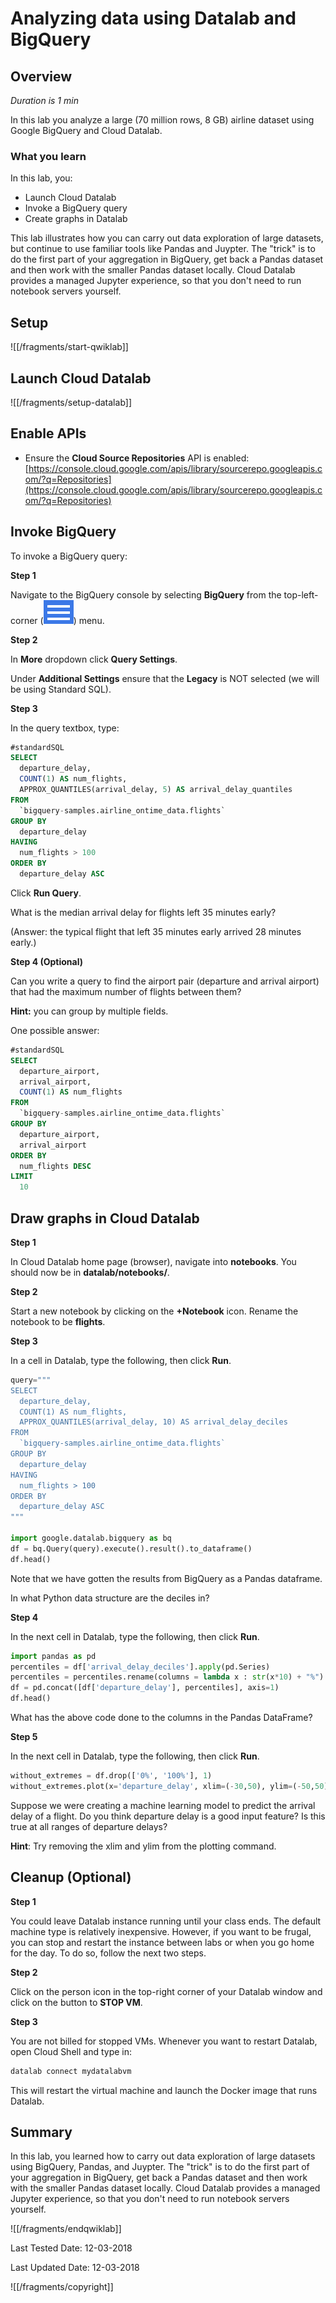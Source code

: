 # Analyzing data using Datalab and BigQuery


## Overview

*Duration is 1 min*


In this lab you analyze a large (70 million rows, 8 GB) airline dataset using Google BigQuery and Cloud Datalab.

### __What you learn__

In this lab, you:

* Launch Cloud Datalab
* Invoke a BigQuery query
* Create graphs in Datalab

This lab illustrates how you can carry out data exploration of large datasets, but continue to use familiar tools like Pandas and Juypter. The "trick" is to do the first part of your aggregation in BigQuery, get back a Pandas dataset and then work with the smaller Pandas dataset locally.  Cloud Datalab provides a managed Jupyter experience, so that you don't need to run notebook servers yourself.


## Setup

![[/fragments/start-qwiklab]]

## Launch Cloud Datalab

![[/fragments/setup-datalab]]

## Enable APIs


* Ensure the __Cloud Source Repositories__ API is enabled:  [https://console.cloud.google.com/apis/library/sourcerepo.googleapis.com/?q=Repositories](https://console.cloud.google.com/apis/library/sourcerepo.googleapis.com/?q=Repositories)


## Invoke BigQuery




To invoke a BigQuery query:

__Step 1__

Navigate to the BigQuery console by selecting __BigQuery__ from the top-left-corner (![7a91d354499ac9f1.png](img/7a91d354499ac9f1.png)) menu.


__Step 2__

In __More__ dropdown click __Query Settings__.

Under __Additional Settings__ ensure that the __Legacy__ is NOT selected (we will be using Standard SQL).

__Step 3__

In the query textbox, type:

```sql
#standardSQL
SELECT
  departure_delay,
  COUNT(1) AS num_flights,
  APPROX_QUANTILES(arrival_delay, 5) AS arrival_delay_quantiles
FROM
  `bigquery-samples.airline_ontime_data.flights`
GROUP BY
  departure_delay
HAVING
  num_flights > 100
ORDER BY
  departure_delay ASC
```

Click __Run Query__.

What is the median arrival delay for flights left 35 minutes early?

(Answer: the typical flight that left 35 minutes early arrived 28 minutes early.)


__Step 4 (Optional)__

Can you write a query to find the airport pair (departure and arrival airport) that had the maximum number of flights between them?

__Hint:__ you can group by multiple fields.

One possible answer:

```sql
#standardSQL
SELECT
  departure_airport,
  arrival_airport,
  COUNT(1) AS num_flights
FROM
  `bigquery-samples.airline_ontime_data.flights`
GROUP BY
  departure_airport,
  arrival_airport
ORDER BY
  num_flights DESC
LIMIT
  10
```


## Draw graphs in Cloud Datalab




__Step 1__

In Cloud Datalab home page (browser), navigate into __notebooks__.  You should now be in __datalab/notebooks/__.

__Step 2__

Start a new notebook by clicking on the __+Notebook__ icon.  Rename the notebook to be __flights__.

__Step 3__

In a cell in Datalab, type the following, then click __Run__.

```python
query="""
SELECT
  departure_delay,
  COUNT(1) AS num_flights,
  APPROX_QUANTILES(arrival_delay, 10) AS arrival_delay_deciles
FROM
  `bigquery-samples.airline_ontime_data.flights`
GROUP BY
  departure_delay
HAVING
  num_flights > 100
ORDER BY
  departure_delay ASC
"""

import google.datalab.bigquery as bq
df = bq.Query(query).execute().result().to_dataframe()
df.head()
```

Note that we have gotten the results from BigQuery as a Pandas dataframe.

In what Python data structure are the deciles in?

__Step 4__

In the next cell in Datalab, type the following, then click __Run__.

```python
import pandas as pd
percentiles = df['arrival_delay_deciles'].apply(pd.Series)
percentiles = percentiles.rename(columns = lambda x : str(x*10) + "%")
df = pd.concat([df['departure_delay'], percentiles], axis=1)
df.head()
```

What has the above code done to the columns in the Pandas DataFrame?

__Step 5__

In the next cell in Datalab, type the following, then click __Run__.

```python
without_extremes = df.drop(['0%', '100%'], 1)
without_extremes.plot(x='departure_delay', xlim=(-30,50), ylim=(-50,50));
```

Suppose we were creating a machine learning model to predict the arrival delay of a flight. Do you think departure delay is a good input feature? Is this true at all ranges of departure delays?

__Hint__: Try removing the xlim and ylim from the plotting command.


## Cleanup (Optional)




__Step 1__

You could leave Datalab instance running until your class ends. The default machine type is relatively inexpensive. However, if you want to be frugal, you can stop and restart the instance between labs or when you go home for the day.  To do so, follow the next two steps.

__Step 2__

Click on the person icon in the top-right corner of your Datalab window and click on the button to __STOP VM__.

__Step 3__

You are not billed for stopped VMs. Whenever you want to restart Datalab, open Cloud Shell and type in:

```bash
datalab connect mydatalabvm
```

This will restart the virtual machine and launch the Docker image that runs Datalab.


## Summary




In this lab, you learned how to carry out data exploration of large datasets using BigQuery, Pandas, and Juypter. The "trick" is to do the first part of your aggregation in BigQuery, get back a Pandas dataset and then work with the smaller Pandas dataset locally.  Cloud Datalab provides a managed Jupyter experience, so that you don't need to run notebook servers yourself.

![[/fragments/endqwiklab]]

Last Tested Date: 12-03-2018

Last Updated Date: 12-03-2018

![[/fragments/copyright]]
